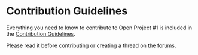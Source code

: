# Contribution Guidelines

Everything you need to know to contribute to Open Project #1 is included in the [Contribution Guidelines](https://docs.google.com/document/d/1PwBF4yQl69RxvVHZ2m2iiy5pYjd9QO-VcuXWDjB7QwA/edit?usp=sharing).

Please read it before contributing or creating a thread on the forums.
